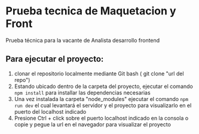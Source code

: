 # Prueba tecnica de Maquetacion y Front
Prueba técnica para la vacante de Analista desarrollo frontend

## Para ejecutar el proyecto:
1. clonar el repositorio localmente mediante Git bash ( git clone "url del repo")
2. Estando ubicado dentro de la carpeta del proyecto, ejecutar el comando `npm install` para installar las dependencias necesarias
3. Una vez instalada la carpeta "node_modules" ejecutar el comando `npm run dev` el cual levantará el servidor y el proyecto para visualizarlo en el puerto del localhost indicado
4. Presione Ctrl + click sobre el puerto localhost indicado en la consola o copie y pegue la url en el navegador para visualizar el proyecto

